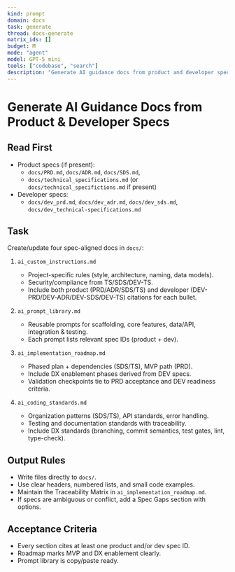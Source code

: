 ```yaml
---
kind: prompt
domain: docs
task: generate
thread: docs-generate
matrix_ids: []
budget: M
mode: "agent"
model: GPT-5 mini
tools: ["codebase", "search"]
description: "Generate AI guidance docs from product and developer specs."
---
```


# Generate AI Guidance Docs from Product & Developer Specs

## Read First

-   Product specs (if present):
    -   `docs/PRD.md`, `docs/ADR.md`, `docs/SDS.md`,
    -   `docs/technical_specifications.md` (or `docs/technical_specifictions.md` if present)
-   Developer specs:
    -   `docs/dev_prd.md`, `docs/dev_adr.md`, `docs/dev_sds.md`, `docs/dev_technical-specifications.md`

## Task

Create/update four spec-aligned docs in `docs/`:

1. `ai_custom_instructions.md`

    - Project-specific rules (style, architecture, naming, data models).
    - Security/compliance from TS/SDS/DEV-TS.
    - Include both product (PRD/ADR/SDS/TS) and developer (DEV-PRD/DEV-ADR/DEV-SDS/DEV-TS) citations for each bullet.

2. `ai_prompt_library.md`

    - Reusable prompts for scaffolding, core features, data/API, integration & testing.
    - Each prompt lists relevant spec IDs (product + dev).

3. `ai_implementation_roadmap.md`

    - Phased plan + dependencies (SDS/TS), MVP path (PRD).
    - Include DX enablement phases derived from DEV specs.
    - Validation checkpoints tie to PRD acceptance and DEV readiness criteria.

4. `ai_coding_standards.md`
    - Organization patterns (SDS/TS), API standards, error handling.
    - Testing and documentation standards with traceability.
    - Include DX standards (branching, commit semantics, test gates, lint, type-check).

## Output Rules

-   Write files directly to `docs/`.
-   Use clear headers, numbered lists, and small code examples.
-   Maintain the Traceability Matrix in `ai_implementation_roadmap.md`.
-   If specs are ambiguous or conflict, add a Spec Gaps section with options.

## Acceptance Criteria

-   Every section cites at least one product and/or dev spec ID.
-   Roadmap marks MVP and DX enablement clearly.
-   Prompt library is copy/paste ready.

